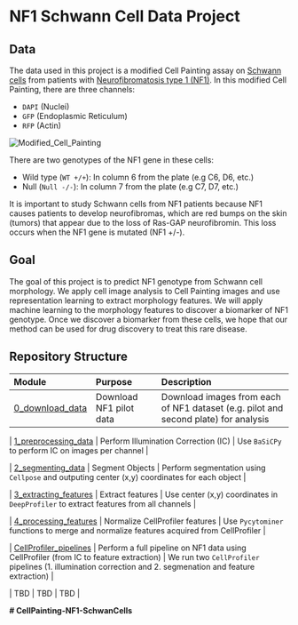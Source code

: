 # NF1 Schwann Cell Data Project



## Data

The data used in this project is a modified Cell Painting assay on [Schwann cells](https://www.ncbi.nlm.nih.gov/books/NBK544316/) from patients with [Neurofibromatosis type 1 (NF1)](https://medlineplus.gov/genetics/condition/neurofibromatosis-type-1/). 
In this modified Cell Painting, there are three channels:

- `DAPI` (Nuclei)
- `GFP` (Endoplasmic Reticulum)
- `RFP` (Actin)





![Modified_Cell_Painting](https://github.com/shumshersubashgautam/CellPainting-NF1-SchwanCells/assets/51912776/252795c0-b47b-41d0-8c0b-1aeaec7a54cb)







There are two genotypes of the NF1 gene in these cells:

- Wild type (`WT +/+`): In column 6 from the plate (e.g C6, D6, etc.)
- Null (`Null -/-`): In column 7 from the plate (e.g C7, D7, etc.)

It is important to study Schwann cells from NF1 patients because NF1 causes patients to develop neurofibromas, which are red bumps on the skin (tumors) that appear due to the loss of Ras-GAP neurofibromin. 
This loss occurs when the NF1 gene is mutated (NF1 +/-).


## Goal

The goal of this project is to predict NF1 genotype from Schwann cell morphology. 
We apply cell image analysis to Cell Painting images and use representation learning to extract morphology features.
We will apply machine learning to the morphology features to discover a biomarker of NF1 genotype.
Once we discover a biomarker from these cells, we hope that our method can be used for drug discovery to treat this rare disease.


## Repository Structure

| Module | Purpose | Description |
| :---- | :----- | :---------- |
| [0_download_data](0_download_data/) | Download NF1 pilot data | Download images from each of NF1 dataset (e.g. pilot and second plate) for analysis|

| [1_preprocessing_data](1_preprocessing_data/) | Perform Illumination Correction (IC) | Use `BaSiCPy` to perform IC on images per channel |

| [2_segmenting_data](2_segmenting_data/) | Segment Objects | Perform segmentation using `Cellpose` and outputing center (x,y) coordinates for each object |

| [3_extracting_features](3_extracting_features/) | Extract features | Use center (x,y) coordinates in `DeepProfiler` to extract features from all channels |

| [4_processing_features](4_processing_features/) | Normalize CellProfiler features | Use `Pycytominer` functions to merge and normalize features acquired from CellProfiler |

| [CellProfiler_pipelines](CellProfiler_pipelines/) | Perform a full pipeline on NF1 data using CellProfiler (from IC to feature extraction) | We run two `CellProfiler` pipelines (1. illumination correction and 2. segmenation and feature extraction) |

| TBD | TBD | TBD |

**#   C e l l P a i n t i n g - N F 1 - S c h w a n C e l l s **
 
 
